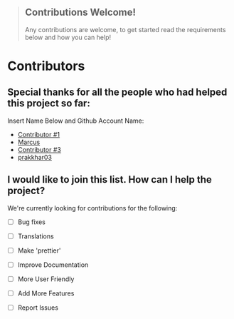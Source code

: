 > ## Contributions Welcome!
> Any contributions are welcome, to get started read the requirements below and how you can help!

# Contributors
## Special thanks for all the people who had helped this project so far:
Insert Name Below and Github Account Name:

* [Contributor #1](http://LINK_HERE)
* [Marcus](https://github.com/urmarc443/)
* [Contributor #3](http://LINK_HERE)
* [prakkhar03](https://github.com/prakkhar03)

## I would like to join this list. How can I help the project?

We're currently looking for contributions for the following:

- [ ] Bug fixes
- [ ] Translations
- [ ] Make 'prettier'
- [ ] Improve Documentation
- [ ] More User Friendly
- [ ] Add More Features
- [ ] Report Issues
 
